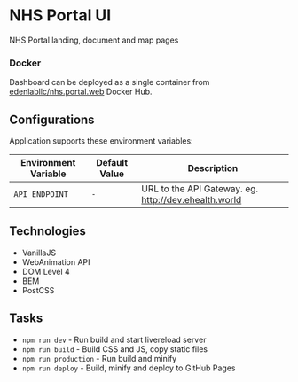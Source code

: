 # NHS Portal UI

NHS Portal landing, document and map pages

### Docker

Dashboard can be deployed as a single container from [edenlabllc/nhs.portal.web](https://hub.docker.com/r/edenlabllc/nhs.portal.web/) Docker Hub.

## Configurations

Application supports these environment variables:

| Environment Variable  | Default Value           | Description |
| --------------------- | ----------------------- | ----------- |
| `API_ENDPOINT`        | `-`                     | URL to the API Gateway. eg. http://dev.ehealth.world |

## Technologies

- VanillaJS
- WebAnimation API
- DOM Level 4
- BEM
- PostCSS

## Tasks

- `npm run dev` - Run build and start livereload server
- `npm run build` - Build CSS and JS, copy static files
- `npm run production` - Run build and minify
- `npm run deploy` - Build, minify and deploy to GitHub Pages
